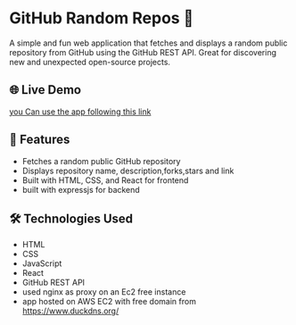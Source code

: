 # GitHub Random Repos 🎲

A simple and fun web application that fetches and displays a random public repository from GitHub using the GitHub REST API. Great for discovering new and unexpected open-source projects.

## 🌐 Live Demo
[you Can use the app following this link](http://randomrepo.duckdns.org/)


## 🚀 Features

- Fetches a random public GitHub repository
- Displays repository name, description,forks,stars and link
- Built with HTML, CSS, and React for frontend
- built with expressjs for backend



## 🛠️ Technologies Used

- HTML
- CSS
- JavaScript
- React
- GitHub REST API
- used nginx as proxy on an Ec2 free instance 
- app hosted on AWS EC2 with free domain from https://www.duckdns.org/
